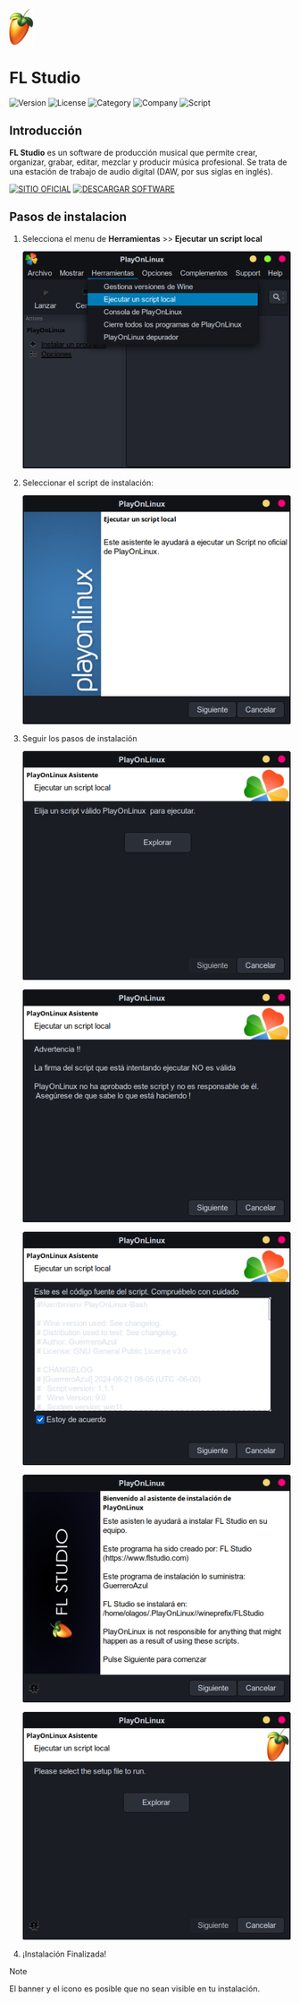![Logo](Icon/icon_FLStudio.png)

# FL Studio

![Version](https://img.shields.io/badge/Version-3.41-blue)
![License](https://img.shields.io/badge/License-Proprietary-yellow)
![Category](https://img.shields.io/badge/Category-Audio-blue)
![Company](https://img.shields.io/badge/Company-Image%20Line%20%C2%A9-blue)
![Script](https://img.shields.io/badge/Script-1.1.1-blue)

## Introducción

**FL Studio** es un software de producción musical que permite crear, organizar, grabar, editar, mezclar y producir música profesional. Se trata de una estación de trabajo de audio digital (DAW, por sus siglas en inglés).

[![SITIO OFICIAL](https://img.shields.io/badge/SITIO%20OFICIAL-blue?style=for-the-badge)](https://www.image-line.com/)
[![DESCARGAR SOFTWARE](https://img.shields.io/badge/DESCARGAR%20SOFTWARE-yellow?style=for-the-badge)](https://www.image-line.com/fl-studio-download/)

## Pasos de instalacion

1. Selecciona el menu de **Herramientas** >> **Ejecutar un script local**

   ![001](Images/001.png)

2. Seleccionar el script de instalación:

   ![002](Images/002.png)

3. Seguir los pasos de instalación

   ![003](Images/003.png)

   ![004](Images/004.png)

   ![005](Images/005.png)

   ![006](Images/006.png)

   ![007](Images/007.png)
4. ¡Instalación Finalizada!

  > [!NOTE]
  > El banner y el icono es posible que no sean visible en tu instalación.
